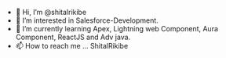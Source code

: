- 👋 Hi, I’m @shitalrikibe
- 👀 I’m interested in Salesforce-Development.
- 🌱 I’m currently learning Apex, Lightning web Component, Aura Component, ReactJS and Adv java.
- 📫 How to reach me ...  ShitalRikibe

<!---
shitalrikibe/shitalrikibe is a ✨ special ✨ repository because its `README.md` (this file) appears on your GitHub profile.
You can click the Preview link to take a look at your changes.
--->
